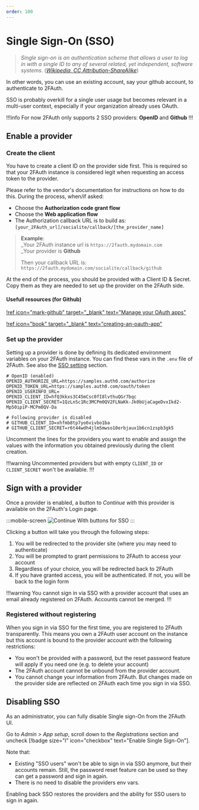 ```yaml
---
order: 100
---
```

# Single Sign-On (SSO)

> _Single sign-on is an authentication scheme that allows a user to log in with a single ID to any of several related, yet independent, software systems._ ([_Wikipedia, CC Attribution-ShareAlike_](https://en.wikipedia.org/wiki/Single_sign-on))

In other words, you can use an existing account, say your github account, to authenticate to 2FAuth.

SSO is probably overkill for a single user usage but becomes relevant in a multi-user context, especially if your organization already uses OAuth.

!!!info
For now 2FAuth only supports 2 SSO providers: __OpenID__ and __Github__
!!!

## Enable a provider

### Create the client

You have to create a client ID on the provider side first. This is required so that your 2FAuth instance is considered legit when requesting an access token to the provider.

Please refer to the vendor's documentation for instructions on how to do this. During the process, when/if asked:

- Choose the __Authorization code grant flow__
- Choose the __Web application flow__
- The Authorization callback URL is to build as:  
  `[your_2FAuth_url]/socialite/callback/[the_provider_name]`

> __Example__:  
>_Your 2FAuth instance url is `https://2fauth.mydomain.com`  
>_Your provider is __Github__  
>
> Then your callback URL is:  
> `https://2fauth.mydomain.com/socialite/callback/github`

At the end of the process, you should be provided with a Client ID & Secret. Copy them as they are needed to set up the provider on the 2FAuth side.

#### Usefull resources (for Github)

[!ref icon="mark-github" target="_blank" text="Manage your OAuth apps"](https://github.com/settings/developers)

[!ref icon="book" target="_blank" text="creating-an-oauth-app"](https://docs.github.com/en/apps/oauth-apps/building-oauth-apps/creating-an-oauth-app)

### Set up the provider

Setting up a provider is done by defining its dedicated environment variables on your 2FAuth instance. You can find these vars in the `.env` file of 2FAuth. See also the [SSO setting](/getting-started/configuration/#sso-setting) section.

```env
# OpenID (enabled)
OPENID_AUTHORIZE_URL=https://samples.auth0.com/authorize
OPENID_TOKEN_URL=https://samples.auth0.com/oauth/token
OPENID_USERINFO_URL=
OPENID_CLIENT_ID=hfQ3kkxs3C45mCsc0fI8lvthuQGr7bqc
OPENID_CLIENT_SECRET=1QzLnSc1Rc3MCPm0QV2FLNaKk-Jk0bUjaCageDvxIkd2-Mp50ipiP-MCPm0QV-Da

# Following provider is disabled
# GITHUB_CLIENT_ID=xhfmb8tp7yo6vivbo1ba
# GITHUB_CLIENT_SECRET=r6t44wdh4jlm5mwso10erbjaux1b6cn1zspb3gk5
```

Uncomment the lines for the providers you want to enable and assign the values with the information you obtained previously during the client creation.

!!!warning
Uncommented providers but with empty `CLIENT_ID` or `CLIENT_SECRET` won't be available.
!!!

## Sign with a provider

Once a provider is enabled, a button to _Continue with_ this provider is available on the 2FAuth's Login page.

:::mobile-screen
![_Continue With_ buttons for SSO](/static/auth_sso_login.png)
:::

Clicking a button will take you through the following steps:

1. You will be redirected to the provider site (where you may need to authenticate)
2. You will be prompted to grant permissions to 2FAuth to access your account
3. Regardless of your choice, you will be redirected back to 2FAuth
4. If you have granted access, you will be authenticated. If not, you will be back to the login form

!!!warning
You cannot sign in via SSO with a provider account that uses an email already registered on 2FAuth. Accounts cannot be merged.
!!!

### Registered without registering

When you sign in via SSO for the first time, you are registered to 2FAuth transparently. This means you own a 2FAuth user account on the instance but this account is bound to the provider account with the following restrictions:

- You won't be provided with a password, but the reset password feature will apply if you need one (e.g. to delete your account)
- The 2FAuth account cannot be unbound from the provider account.
- You cannot change your information from 2FAuth. But changes made on the provider side are reflected on 2FAuth each time you sign in via SSO.

## Disabling SSO

As an administrator, you can fully disable Single sign-On from the 2FAuth UI.

Go to _Admin > App setup_, scroll down to the _Registrations_ section and uncheck [!badge size="l" icon="checkbox" text="Enable Single Sign-On"].

Note that:

- Existing "SSO users" won't be able to sign in via SSO anymore, but their accounts remain. Still, the password reset feature can be used so they can get a password and sign in again.
- There is no need to disable the providers env vars.

Enabling back SSO restores the providers and the ability for SSO users to sign in again.
